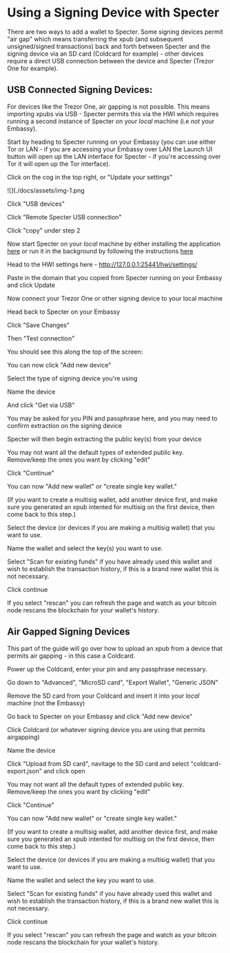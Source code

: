# Using a Signing Device with Specter

There are two ways to add a wallet to Specter. Some signing devices permit "air gap" which means transferring the xpub (and subsequent unsigned/signed transactions) back and forth between Specter and the signing device via an SD card (Coldcard for example) - other devices require a direct USB connection between the device and Specter (Trezor One for example).

## USB Connected Signing Devices:

For devices like the Trezor One, air gapping is not possible. This means importing xpubs via USB - Specter permits this via the HWI which requires running a second instance of Specter on your *local* machine (i.e *not* your Embassy).

Start by heading to Specter running on your Embassy (you can use either Tor or LAN - if you are accessing your Embassy over LAN the Launch UI button will open up the LAN interface for Specter - if you're accessing over Tor it will open up the Tor interface).

Click on the cog in the top right, or "Update your settings"

<!-- MD_PACKER_INLINE BEGIN -->

![](./docs/assets/img-1.png

<!-- MD_PACKER_INLINE END -->

Click "USB devices"

Click "Remote Specter USB connection"

Click "copy" under step 2

Now start Specter on your *local* machine by either installing the application [here](specter.solutions) or run it in the background by following the instructions [here](https://github.com/cryptoadvance/specter-desktop#installing-specter-from-pip)

Head to the HWI settings here - http://127.0.0.1:25441/hwi/settings/

Paste in the domain that you copied from Specter running on your Embassy and click Update

Now connect your Trezor One or other signing device to your local machine

Head back to Specter on your Embassy

Click "Save Changes"

Then "Test connection"

You should see this along the top of the screen:

You can now click "Add new device"

Select the type of signing device you're using

Name the device

And click "Get via USB"

You may be asked for you PIN and passphrase here, and you may need to confirm extraction on the signing device

Specter will then begin extracting the public key(s) from your device

You may not want all the default types of extended public key. Remove/keep the ones you want by clicking "edit"

Click "Continue"

You can now "Add new wallet" or "create single key wallet."

(If you want to create a multisig wallet, add another device first, and make sure you generated an xpub intented for multisig on the first device, then come back to this step.)

Select the device (or devices if you are making a multisig wallet) that you want to use.

Name the wallet and select the key(s) you want to use.

Select "Scan for existing funds" if you have already used this wallet and wish to establish the transaction history, if this is a brand new wallet this is not necessary.

Click continue

If you select "rescan" you can refresh the page and watch as your bitcoin node rescans the blockchain for your wallet's history.

## Air Gapped Signing Devices

This part of the guide will go over how to upload an xpub from a device that permits air gapping - in this case a Coldcard.

Power up the Coldcard, enter your pin and any passphrase necessary.

Go down to "Advanced", "MicroSD card", "Export Wallet", "Generic JSON"

Remove the SD card from your Coldcard and insert it into your *local* machine (not the Embassy)

Go back to Specter on your Embassy and click "Add new device"

Click Coldcard (or whatever signing device you are using that permits airgapping)

Name the device

Click "Upload from SD card", navitage to the SD card and select "coldcard-export.json" and click open

You may not want all the default types of extended public key. Remove/keep the ones you want by clicking "edit"

Click "Continue"

You can now "Add new wallet" or "create single key wallet."

(If you want to create a multisig wallet, add another device first, and make sure you generated an xpub intented for multisig on the first device, then come back to this step.)

Select the device (or devices if you are making a multisig wallet) that you want to use.

Name the wallet and select the key you want to use.

Select "Scan for existing funds" if you have already used this wallet and wish to establish the transaction history, if this is a brand new wallet this is not necessary.

Click continue

If you select "rescan" you can refresh the page and watch as your bitcoin node rescans the blockchain for your wallet's history.
